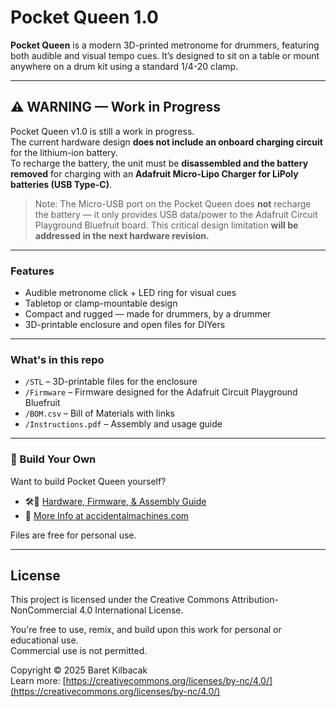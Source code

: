 # Pocket Queen 1.0

**Pocket Queen** is a modern 3D-printed metronome for drummers, featuring both audible and visual tempo cues. It’s designed to sit on a table or mount anywhere on a drum kit using a standard 1/4-20 clamp.

---

## ⚠️ WARNING — Work in Progress
Pocket Queen v1.0 is still a work in progress.  
The current hardware design **does not include an onboard charging circuit** for the lithium-ion battery.  
To recharge the battery, the unit must be **disassembled and the battery removed** for charging with an **Adafruit Micro-Lipo Charger for LiPoly batteries (USB Type-C)**.  

> Note: The Micro-USB port on the Pocket Queen does **not** recharge the battery — it only provides USB data/power to the Adafruit Circuit Playground Bluefruit board.  This critical design limitation **will be addressed in the next hardware revision.**

---

### Features
- Audible metronome click + LED ring for visual cues  
- Tabletop or clamp-mountable design  
- Compact and rugged — made for drummers, by a drummer  
- 3D-printable enclosure and open files for DIYers  

---

### What's in this repo
- `/STL` – 3D-printable files for the enclosure  
- `/Firmware` – Firmware designed for the Adafruit Circuit Playground Bluefruit
- `/BOM.csv` – Bill of Materials with links  
- `/Instructions.pdf` – Assembly and usage guide  

---

### 🔧 Build Your Own
Want to build Pocket Queen yourself?

- 🛠💾 [Hardware, Firmware, & Assembly Guide](https://github.com/AccidentalMachines/PocketQueen-v1/)
- 📘 [More Info at accidentalmachines.com](https://accidentalmachines.com)

Files are free for personal use.  

---

## License

This project is licensed under the Creative Commons Attribution-NonCommercial 4.0 International License.

You're free to use, remix, and build upon this work for personal or educational use.  
Commercial use is not permitted.

Copyright © 2025 Baret Kilbacak  
Learn more: [https://creativecommons.org/licenses/by-nc/4.0/](https://creativecommons.org/licenses/by-nc/4.0/)
